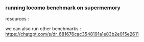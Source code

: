 ### running locomo benchmark on supermemory

resources :

we can also run other benchmarks : https://chatgpt.com/s/dr_681676cac3548191a1e83b2e015e2611
